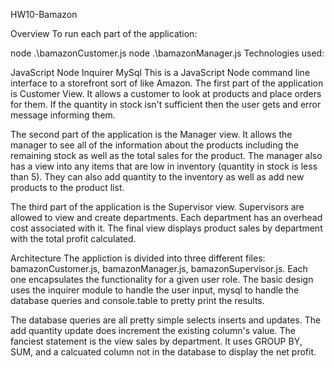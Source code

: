 
HW10-Bamazon


Overview
To run each part of the application:


node .\bamazonCustomer.js
node .\bamazonManager.js
Technologies used:

JavaScript
Node
Inquirer
MySql
This is a JavaScript Node command line interface to a storefront sort of like Amazon. The first part of the application is Customer View. It allows a customer to look at products and place orders for them. If the quantity in stock isn't sufficient then the user gets and error message informing them.

The second part of the application is the Manager view. It allows the manager to see all of the information about the products including the remaining stock as well as the total sales for the product. The manager also has a view into any items that are low in inventory (quantity in stock is less than 5). They can also add quantity to the inventory as well as add new products to the product list.

The third part of the application is the Supervisor view. Supervisors are allowed to view and create departments. Each department has an overhead cost associated with it. The final view displays product sales by department with the total profit calculated.

Architecture
The appliction is divided into three different files: bamazonCustomer.js, bamazonManager.js, bamazonSupervisor.js. Each one encapsulates the functionality for a given user role. The basic design uses the inquirer module to handle the user input, mysql to handle the database queries and console.table to pretty print the results.

The database queries are all pretty simple selects inserts and updates. The add quantity update does increment the existing column's value. The fanciest statement is the view sales by department. It uses GROUP BY, SUM, and a calcuated column not in the database to display the net profit.
